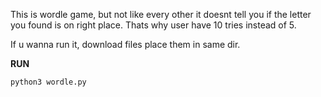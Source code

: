 

This is wordle game, but not like every other it doesnt tell you if the letter you found is on right place. 
Thats why user have 10 tries instead of 5.

If u wanna run it, download files place them in same dir.

**RUN**
```
python3 wordle.py 
```

